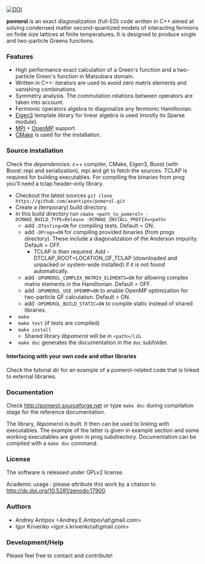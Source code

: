 [![DOI](https://zenodo.org/badge/4569/aeantipov/pomerol.svg)](http://dx.doi.org/10.5281/zenodo.17900)

**pomerol** is an exact diagonalization (full-ED) code written in C++ aimed at solving condensed matter second-quantized models of interacting fermions on finite size lattices at finite temperatures. It is designed to produce single and two-particle Greens functions.

###  Features
  * High performance exact calculation of a Green's function and a two-particle Green's function in Matsubara domain.
  * Written in C++: iterators are used to avoid zero matrix elements and vanishing combinations. 
  * Symmetry analysis. The commutation relations between operators are taken into account.
  * Fermionic operators algebra to diagonalize any fermionic Hamiltonian.
  * [Eigen3](http://eigen.tuxfamily.org) template library for linear algebra is used (mostly its Sparse module).
  * [MPI](http://en.wikipedia.org/wiki/Message_Passing_Interface) + [OpenMP](https://en.wikipedia.org/wiki/OpenMP) support. 
  * [CMake](http://www.cmake.org) is used for the installation.

### Source installation
  Check the *dependencies*: c++ compiler, CMake, Eigen3, Boost (with Boost::mpi and serialization), mpi and git to fetch the sources. TCLAP is required for building executables. For compiling the binaries from prog you'll need a tclap header-only library. 
  - Checkout the latest sources `git clone https://github.com/aeantipov/pomerol.git`
  - Create a (temporary) build directory.
  - In this build directory run `cmake <path_to_pomerol> -DCMAKE_BUILD_TYPE=Release -DCMAKE_INSTALL_PREFIX=<path>` 
    * add `-DTesting=ON` for compiling tests. Default = ON.
    * add `-DProgs=ON` for compiling provided binaries (from progs directory). These include a diagonalization of the Anderson impurity. Default = OFF. 
      * TCLAP is then required. Add -DTCLAP_ROOT=LOCATION_OF_TCLAP (downloaded and unpacked or system-wide installed) if it is not found automatically. 
    * add `-DPOMEROL_COMPLEX_MATRIX_ELEMENTS=ON` for allowing complex matrix elements in the Hamiltonian. Default = OFF.
    * add `-DPOMEROL_USE_OPENMP=ON` to enable OpenMP optimization for two-particle GF calculation. Default = ON.
    * add `-DPOMEROL_BUILD_STATIC=ON` to compile static instead of shared libraries.
  - ` make`
  - ` make test` (if tests are compiled)
  - ` make install`
    * Shared library _libpomerol_ will be in `<path>/lib`.
  - ` make doc` generates the documentation in the `doc` subfolder.

#### Interfacing with your own code and other libraries
 Check the tutorial dir for an example of a pomerol-related code that is linked to external libraries.
 
### Documentation
Check http://pomerol.sourceforge.net or type `make doc` during compilation stage for the reference documentation.

The library, _libpomerol_ is built. It then can be used to linking with executables. The example of the latter is given in example section and some working executables are given in prog subdirectory.
Documentation can be compiled with a `make doc` command.

### License 
The software is released under GPLv2 license. 

Academic usage : please attribute this work by a citation to http://dx.doi.org/10.5281/zenodo.17900.

### Authors
  * Andrey Antipov <Andrey.E.Antipov\at\gmail.com>
  * Igor Krivenko <igor.s.krivenko\at\gmail.com>

### Development/Help 
Please feel free to contact and contribute!
